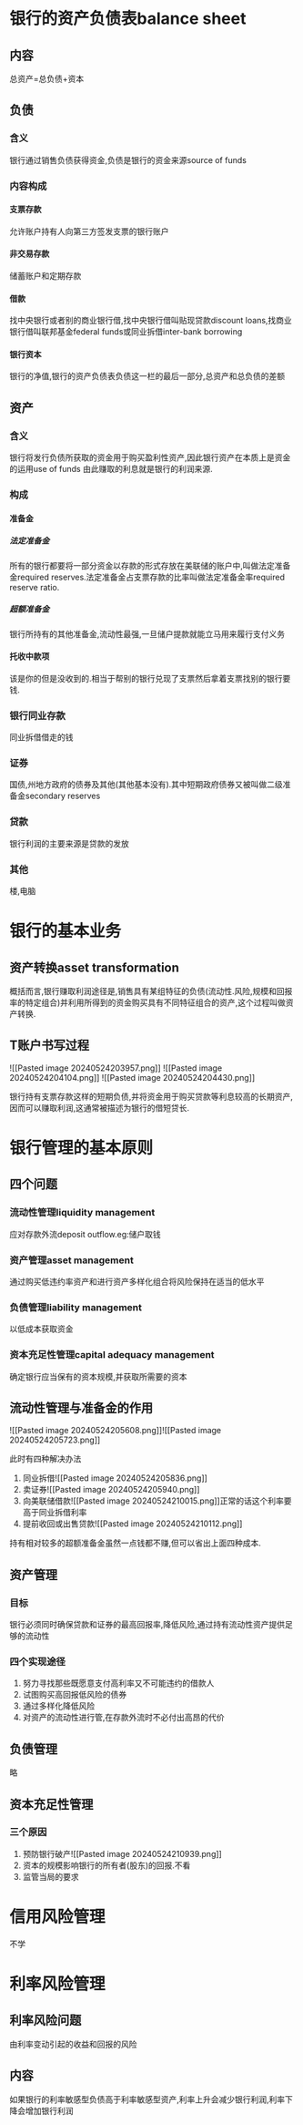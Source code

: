 # 银行的资产负债表balance sheet

## 内容

总资产=总负债+资本

## 负债

### 含义

银行通过销售负债获得资金,负债是银行的资金来源source of funds

### 内容构成

#### 支票存款

允许账户持有人向第三方签发支票的银行账户

#### 非交易存款

储蓄账户和定期存款

#### 借款

找中央银行或者别的商业银行借,找中央银行借叫贴现贷款discount loans,找商业银行借叫联邦基金federal funds或同业拆借inter-bank borrowing

#### 银行资本

银行的净值,银行的资产负债表负债这一栏的最后一部分,总资产和总负债的差额

## 资产

### 含义

银行将发行负债所获取的资金用于购买盈利性资产,因此银行资产在本质上是资金的运用use of funds 由此赚取的利息就是银行的利润来源.

### 构成

#### 准备金

##### 法定准备金

所有的银行都要将一部分资金以存款的形式存放在美联储的账户中,叫做法定准备金required reserves.法定准备金占支票存款的比率叫做法定准备金率required reserve ratio.

##### 超额准备金

银行所持有的其他准备金,流动性最强,一旦储户提款就能立马用来履行支付义务

#### 托收中款项

该是你的但是没收到的.相当于帮别的银行兑现了支票然后拿着支票找别的银行要钱.

### 银行同业存款

同业拆借借走的钱

### 证券

国债,州地方政府的债券及其他(其他基本没有).其中短期政府债券又被叫做二级准备金secondary reserves 

### 贷款

银行利润的主要来源是贷款的发放

### 其他

楼,电脑

# 银行的基本业务

## 资产转换asset transformation

概括而言,银行赚取利润途径是,销售具有某组特征的负债(流动性.风险,规模和回报率的特定组合)并利用所得到的资金购买具有不同特征组合的资产,这个过程叫做资产转换.

## T账户书写过程

![[Pasted image 20240524203957.png]]
![[Pasted image 20240524204104.png]]
![[Pasted image 20240524204430.png]]

银行持有支票存款这样的短期负债,并将资金用于购买贷款等利息较高的长期资产,因而可以赚取利润,这通常被描述为银行的借短贷长.

# 银行管理的基本原则

## 四个问题

### 流动性管理liquidity management

应对存款外流deposit outflow.eg:储户取钱

### 资产管理asset management

通过购买低违约率资产和进行资产多样化组合将风险保持在适当的低水平

### 负债管理liability management

以低成本获取资金

### 资本充足性管理capital adequacy management

确定银行应当保有的资本规模,并获取所需要的资本

## 流动性管理与准备金的作用

![[Pasted image 20240524205608.png]]![[Pasted image 20240524205723.png]]

此时有四种解决办法
1. 同业拆借![[Pasted image 20240524205836.png]]
2. 卖证券![[Pasted image 20240524205940.png]]
3. 向美联储借款![[Pasted image 20240524210015.png]]正常的话这个利率要高于同业拆借利率
4. 提前收回或出售贷款![[Pasted image 20240524210112.png]]

持有相对较多的超额准备金虽然一点钱都不赚,但可以省出上面四种成本.

## 资产管理

### 目标

银行必须同时确保贷款和证券的最高回报率,降低风险,通过持有流动性资产提供足够的流动性

### 四个实现途径

1. 努力寻找那些既愿意支付高利率又不可能违约的借款人
2. 试图购买高回报低风险的债券
3. 通过多样化降低风险
4. 对资产的流动性进行管,在存款外流时不必付出高昂的代价

## 负债管理

 略
## 资本充足性管理

### 三个原因

1. 预防银行破产![[Pasted image 20240524210939.png]]
2. 资本的规模影响银行的所有者(股东)的回报.不看
3. 监管当局的要求


# 信用风险管理

不学 

# 利率风险管理

## 利率风险问题

由利率变动引起的收益和回报的风险

## 内容

如果银行的利率敏感型负债高于利率敏感型资产,利率上升会减少银行利润,利率下降会增加银行利润